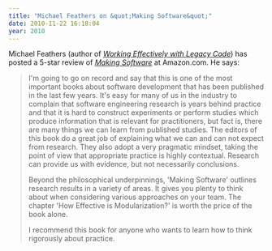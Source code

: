 ```yaml
---
title: "Michael Feathers on &quot;Making Software&quot;"
date: 2010-11-22 16:18:04
year: 2010
---
```

Michael Feathers (author of <a href="http://www.amazon.com/Working-Effectively-Legacy-Michael-Feathers/dp/0131177052/"><em>Working Effectively with Legacy Code</em></a>) has posted a 5-star review of <a href="http://www.amazon.com/gp/product/0596808321"><em>Making Software</em></a> at Amazon.com.  He says:
<blockquote>I'm going to go on record and say that this is one of the most important  books about software development that has been published in the last  few years.  It's easy for many of us in the industry to complain that  software engineering research is years behind practice and that it is  hard to construct experiments or perform studies which produce  information that is relevant for practitioners, but fact is, there are  many things we can learn from published studies.
The editors of this book do a great job of explaining what we can  and can not expect from research.  They also adopt a very pragmatic  mindset, taking the point of view that appropriate practice is highly  contextual.  Research can provide us with evidence, but not necessarily  conclusions.

Beyond the philosophical underpinnings, 'Making Software' outlines  research results in a variety of areas.  It gives you plenty to think  about when considering various approaches on your team.  The chapter  'How Effective is Modularization?' is worth the price of the book alone.

I recommend this book for anyone who wants to learn how to think rigorously about practice.</blockquote>
